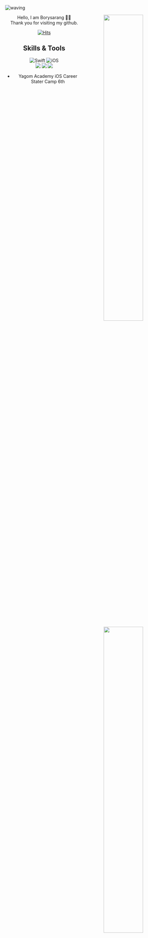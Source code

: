 ![waving](https://capsule-render.vercel.app/api?type=waving&height=200&text=Welcome&fontAlign=80&fontAlignY=40&color=gradient)


<div align="center">
<img align="right" width="50%" src="https://github-readme-stats.vercel.app/api?username=yusw10&show_icons=true&theme=radical%22/%3E"/>

<div align="left">
  <div align="center">
Hello, I am Borysarang 🙌🏻 <br>
  <div align="center">
Thank you for visiting my github. <br>
    
[![Hits](https://hits.seeyoufarm.com/api/count/incr/badge.svg?url=https%3A%2F%2Fgithub.com%2Fyusw10&count_bg=%2379C83D&title_bg=%23555555&icon=&icon_color=%23E7E7E7&title=hits&edge_flat=false)](https://hits.seeyoufarm.com)
   
 <img align="right" width="50%" src="https://github-readme-stats.vercel.app/api/top-langs/?username=yusw10&theme=dracula&exclude_repo=Computer-Science-Engineering&layout=compact&langs_count=10%22/%3E"></a>

## Skills & Tools
<div align="center">

![Swift](https://img.shields.io/badge/Swift-FA7343?style=flat-square&logo=Swift&logoColor=white) 
![iOS](https://img.shields.io/badge/iOS-222222?style=flat-square&logo=Apple&logoColor=white) <br>
<img src="https://img.shields.io/badge/XCode-147EFB?style=flat-square&logo=xcode&logoColor=white%22/%3E">
<img src="https://img.shields.io/badge/GitHub-181717?style=flat-square&logo=github&logoColor=white%22/%3E">
<img src="https://img.shields.io/badge/Git-F05032?style=flat-square&logo=Git&logoColor=white%22/%3E">
</div>
    
    
- Yagom Academy iOS Career Stater Camp 6th
 <br>

</div>

<br>
